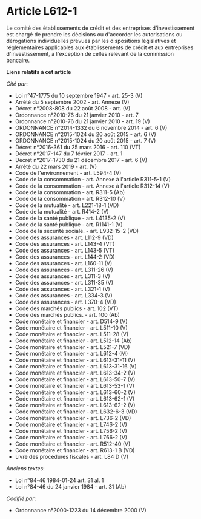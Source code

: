 # Article L612-1

Le comité des établissements de crédit et des entreprises d'investissement est chargé de prendre les décisions ou d'accorder
les autorisations ou dérogations individuelles prévues par les dispositions législatives et réglementaires applicables aux
établissements de crédit et aux entreprises d'investissement, à l'exception de celles relevant de la commission bancaire.

**Liens relatifs à cet article**

_Cité par_:

  - Loi n°47-1775 du 10 septembre 1947 - art. 25-3 (V)
  - Arrêté du 5 septembre 2002 - art. Annexe (V)
  - Décret n°2008-808 du 22 août 2008 - art. (V)
  - Ordonnance n°2010-76 du 21 janvier 2010 - art. 7
  - Ordonnance n°2010-76 du 21 janvier 2010 - art. 19 (V)
  - ORDONNANCE n°2014-1332 du 6 novembre 2014 - art. 6 (V)
  - ORDONNANCE n°2015-1024 du 20 août 2015 - art. 6 (V)
  - ORDONNANCE n°2015-1024 du 20 août 2015 - art. 7 (V)
  - Décret n°2016-361 du 25 mars 2016 - art. 110 (VT)
  - Décret n°2017-147 du 7 février 2017 - art. 1
  - Décret n°2017-1730 du 21 décembre 2017 - art. 6 (V)
  - Arrêté du 22 mars 2019 - art. (V)
  - Code de l'environnement - art. L594-4 (V)
  - Code de la consommation - art. Annexe à l'article R311-5-1 (V)
  - Code de la consommation - art. Annexe à l'article R312-14 (V)
  - Code de la consommation - art. R311-5 (Ab)
  - Code de la consommation - art. R312-10 (V)
  - Code de la mutualité - art. L221-18-1 (VD)
  - Code de la mutualité - art. R414-2 (V)
  - Code de la santé publique - art. L4135-2 (V)
  - Code de la santé publique - art. R1141-1 (V)
  - Code de la sécurité sociale. - art. L932-15-2 (VD)
  - Code des assurances - art. L112-9 (VD)
  - Code des assurances - art. L143-4 (VT)
  - Code des assurances - art. L143-5 (VT)
  - Code des assurances - art. L144-2 (VD)
  - Code des assurances - art. L160-11 (V)
  - Code des assurances - art. L311-26 (V)
  - Code des assurances - art. L311-3 (V)
  - Code des assurances - art. L311-35 (V)
  - Code des assurances - art. L321-1 (V)
  - Code des assurances - art. L334-3 (V)
  - Code des assurances - art. L370-4 (VD)
  - Code des marchés publics - art. 102 (VT)
  - Code des marchés publics. - art. 100 (Ab)
  - Code monétaire et financier - art. D514-9 (V)
  - Code monétaire et financier - art. L511-10 (V)
  - Code monétaire et financier - art. L511-28 (V)
  - Code monétaire et financier - art. L512-14 (Ab)
  - Code monétaire et financier - art. L521-7 (VD)
  - Code monétaire et financier - art. L612-4 (M)
  - Code monétaire et financier - art. L613-31-11 (V)
  - Code monétaire et financier - art. L613-31-16 (V)
  - Code monétaire et financier - art. L613-34-2 (V)
  - Code monétaire et financier - art. L613-50-7 (V)
  - Code monétaire et financier - art. L613-53-1 (V)
  - Code monétaire et financier - art. L613-60-2 (V)
  - Code monétaire et financier - art. L613-62-1 (V)
  - Code monétaire et financier - art. L613-62-2 (V)
  - Code monétaire et financier - art. L632-6-3 (VD)
  - Code monétaire et financier - art. L736-2 (VD)
  - Code monétaire et financier - art. L746-2 (V)
  - Code monétaire et financier - art. L756-2 (V)
  - Code monétaire et financier - art. L766-2 (V)
  - Code monétaire et financier - art. R512-40 (V)
  - Code monétaire et financier - art. R613-1 B (VD)
  - Livre des procédures fiscales - art. L84 D (V)

_Anciens textes_:

  - Loi n°84-46 1984-01-24 art. 31 al. 1
  - Loi n°84-46 du 24 janvier 1984 - art. 31 (Ab)

_Codifié par_:

  - Ordonnance n°2000-1223 du 14 décembre 2000 (V)

